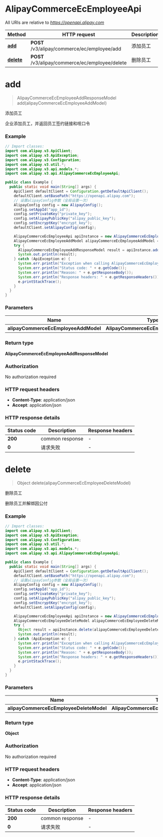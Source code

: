 # AlipayCommerceEcEmployeeApi

All URIs are relative to *https://openapi.alipay.com*

| Method | HTTP request | Description |
|------------- | ------------- | -------------|
| [**add**](AlipayCommerceEcEmployeeApi.md#add) | **POST** /v3/alipay/commerce/ec/employee/add | 添加员工 |
| [**delete**](AlipayCommerceEcEmployeeApi.md#delete) | **POST** /v3/alipay/commerce/ec/employee/delete | 删除员工 |


<a name="add"></a>
# **add**
> AlipayCommerceEcEmployeeAddResponseModel add(alipayCommerceEcEmployeeAddModel)

添加员工

企业添加员工，并返回员工签约链接和吱口令

### Example
```java
// Import classes:
import com.alipay.v3.ApiClient;
import com.alipay.v3.ApiException;
import com.alipay.v3.Configuration;
import com.alipay.v3.util.*;
import com.alipay.v3.api.models.*;
import com.alipay.v3.api.AlipayCommerceEcEmployeeApi;

public class Example {
  public static void main(String[] args) {
    ApiClient defaultClient = Configuration.getDefaultApiClient();
    defaultClient.setBasePath("https://openapi.alipay.com");
    // 设置alipayConfig参数（全局设置一次）
    AlipayConfig config = new AlipayConfig();
    config.setAppId("app_id");
    config.setPrivateKey("private_key");
    config.setAlipayPublicKey("alipay_public_key");
    config.setEncryptKey("encrypt_key");
    defaultClient.setAlipayConfig(config);

    AlipayCommerceEcEmployeeApi apiInstance = new AlipayCommerceEcEmployeeApi(defaultClient);
    AlipayCommerceEcEmployeeAddModel alipayCommerceEcEmployeeAddModel = new AlipayCommerceEcEmployeeAddModel(); // AlipayCommerceEcEmployeeAddModel | 
    try {
      AlipayCommerceEcEmployeeAddResponseModel result = apiInstance.add(alipayCommerceEcEmployeeAddModel);
      System.out.println(result);
    } catch (ApiException e) {
      System.err.println("Exception when calling AlipayCommerceEcEmployeeApi#add");
      System.err.println("Status code: " + e.getCode());
      System.err.println("Reason: " + e.getResponseBody());
      System.err.println("Response headers: " + e.getResponseHeaders());
      e.printStackTrace();
    }
  }
}
```

### Parameters

| Name | Type | Description  | Notes |
|------------- | ------------- | ------------- | -------------|
| **alipayCommerceEcEmployeeAddModel** | **AlipayCommerceEcEmployeeAddModel**|  | [optional] |

### Return type

**AlipayCommerceEcEmployeeAddResponseModel**

### Authorization

No authorization required

### HTTP request headers

 - **Content-Type**: application/json
 - **Accept**: application/json

### HTTP response details
| Status code | Description | Response headers |
|-------------|-------------|------------------|
| **200** | common response |  -  |
| **0** | 请求失败 |  -  |

<a name="delete"></a>
# **delete**
> Object delete(alipayCommerceEcEmployeeDeleteModel)

删除员工

删除员工并解绑因公付

### Example
```java
// Import classes:
import com.alipay.v3.ApiClient;
import com.alipay.v3.ApiException;
import com.alipay.v3.Configuration;
import com.alipay.v3.util.*;
import com.alipay.v3.api.models.*;
import com.alipay.v3.api.AlipayCommerceEcEmployeeApi;

public class Example {
  public static void main(String[] args) {
    ApiClient defaultClient = Configuration.getDefaultApiClient();
    defaultClient.setBasePath("https://openapi.alipay.com");
    // 设置alipayConfig参数（全局设置一次）
    AlipayConfig config = new AlipayConfig();
    config.setAppId("app_id");
    config.setPrivateKey("private_key");
    config.setAlipayPublicKey("alipay_public_key");
    config.setEncryptKey("encrypt_key");
    defaultClient.setAlipayConfig(config);

    AlipayCommerceEcEmployeeApi apiInstance = new AlipayCommerceEcEmployeeApi(defaultClient);
    AlipayCommerceEcEmployeeDeleteModel alipayCommerceEcEmployeeDeleteModel = new AlipayCommerceEcEmployeeDeleteModel(); // AlipayCommerceEcEmployeeDeleteModel | 
    try {
      Object result = apiInstance.delete(alipayCommerceEcEmployeeDeleteModel);
      System.out.println(result);
    } catch (ApiException e) {
      System.err.println("Exception when calling AlipayCommerceEcEmployeeApi#delete");
      System.err.println("Status code: " + e.getCode());
      System.err.println("Reason: " + e.getResponseBody());
      System.err.println("Response headers: " + e.getResponseHeaders());
      e.printStackTrace();
    }
  }
}
```

### Parameters

| Name | Type | Description  | Notes |
|------------- | ------------- | ------------- | -------------|
| **alipayCommerceEcEmployeeDeleteModel** | **AlipayCommerceEcEmployeeDeleteModel**|  | [optional] |

### Return type

**Object**

### Authorization

No authorization required

### HTTP request headers

 - **Content-Type**: application/json
 - **Accept**: application/json

### HTTP response details
| Status code | Description | Response headers |
|-------------|-------------|------------------|
| **200** | common response |  -  |
| **0** | 请求失败 |  -  |


